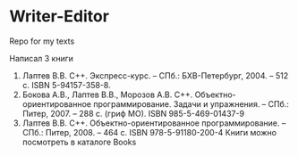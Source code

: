 # Writer-Editor
Repo for my texts

Написал 3 книги
1. Лаптев В.В. C++. Экспресс-курс. – СПб.: БХВ-Петербург, 2004. – 512 c. ISBN 5-94157-358-8.
2. Бокова А.В., Лаптев В.В., Морозов А.В. С++. Объектно-ориентированное программирование. Задачи и упражнения. – СПб.: Питер, 2007. – 288 с. (гриф МО). ISBN 985-5-469-01437-9
3. Лаптев В.В. С++. Объектно-ориентированное программирование. – СПб.: Питер, 2008. – 464 с. ISBN 978-5-91180-200-4
Книги можно посмотреть в каталоге Books
